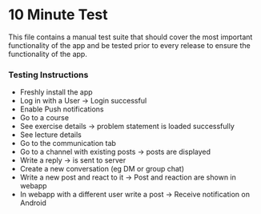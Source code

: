 # 10 Minute Test

This file contains a manual test suite that should cover the most important functionality of the app and be tested prior to every release to ensure the functionality of the app.


### Testing Instructions

- Freshly install the app
- Log in with a User -> Login successful
- Enable Push notifications
- Go to a course 
- See exercise details -> problem statement is loaded successfully
- See lecture details
- Go to the communication tab
- Go to a channel with existing posts -> posts are displayed
- Write a reply -> is sent to server
- Create a new conversation (eg DM or group chat)
- Write a new post and react to it -> Post and reaction are shown in webapp
- In webapp with a different user write a post -> Receive notification on Android